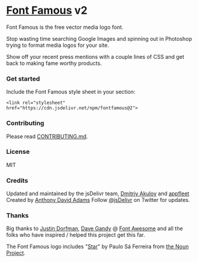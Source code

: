 # [Font Famous](https://fontfamous.com) v2

Font Famous is the free vector media logo font.

Stop wasting time searching Google Images and spinning out in Photoshop trying to format media logos for your site. 

Show off your recent press mentions with a couple lines of CSS and get back to making fame worthy products.


### Get started

Include the Font Famous style sheet in your <head> section:

```
<link rel="stylesheet" href="https://cdn.jsdelivr.net/npm/fontfamous@2">
```

### Contributing

Please read [CONTRIBUTING.md](https://github.com/jsdelivr/FontFamous/blob/master/CONTRIBUTING.md).

### License

MIT

### Credits

Updated and maintained by the jsDelivr team, [Dmitriy Akulov](https://dakulov.com/) and [appfleet](https://appfleet.com/)
Created by [Anthony David Adams](https://twitter.com/AnthonyAdams)
Follow [@jsDelivr](https://twitter.com/jsDelivr) on Twitter for updates.

### Thanks

Big thanks to [Justin Dorfman](https://twitter.com/jdorfman), [Dave Gandy](https://twitter.com/davegandy) @ [Font Awesome](http://fontawesome.io) and all the folks who have inspired / helped this project get this far.

The Font Famous logo includes "[Star](https://thenounproject.com/term/cool-star/12713/)" by Paulo Sá Ferreira from [the Noun Project](https://thenounproject.com).
